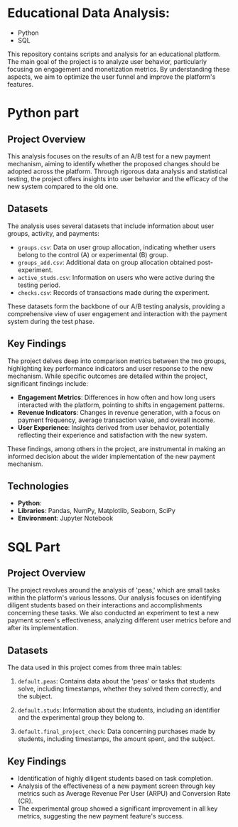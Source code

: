 # Educational Data Analysis: 

 - Python 
 - SQL

This repository contains scripts and analysis for an educational platform. The main goal of the project is to analyze user behavior, particularly focusing on engagement and monetization metrics. By understanding these aspects, we aim to optimize the user funnel and improve the platform's features.

# Python part

## Project Overview

This analysis focuses on the results of an A/B test for a new payment mechanism, aiming to identify whether the proposed changes should be adopted across the platform. Through rigorous data analysis and statistical testing, the project offers insights into user behavior and the efficacy of the new system compared to the old one.

## Datasets

The analysis uses several datasets that include information about user groups, activity, and payments:

- `groups.csv`: Data on user group allocation, indicating whether users belong to the control (A) or experimental (B) group.
- `groups_add.csv`: Additional data on group allocation obtained post-experiment.
- `active_studs.csv`: Information on users who were active during the testing period.
- `checks.csv`: Records of transactions made during the experiment.

These datasets form the backbone of our A/B testing analysis, providing a comprehensive view of user engagement and interaction with the payment system during the test phase.

## Key Findings

The project delves deep into comparison metrics between the two groups, highlighting key performance indicators and user response to the new mechanism. While specific outcomes are detailed within the project, significant findings include:

- **Engagement Metrics**: Differences in how often and how long users interacted with the platform, pointing to shifts in engagement patterns.
- **Revenue Indicators**: Changes in revenue generation, with a focus on payment frequency, average transaction value, and overall income.
- **User Experience**: Insights derived from user behavior, potentially reflecting their experience and satisfaction with the new system.

These findings, among others in the project, are instrumental in making an informed decision about the wider implementation of the new payment mechanism.

## Technologies

- **Python**:
- **Libraries**: Pandas, NumPy, Matplotlib, Seaborn, SciPy
- **Environment**: Jupyter Notebook

# SQL Part

## Project Overview

The project revolves around the analysis of 'peas,' which are small tasks within the platform's various lessons. Our analysis focuses on identifying diligent students based on their interactions and accomplishments concerning these tasks. We also conducted an experiment to test a new payment screen's effectiveness, analyzing different user metrics before and after its implementation.

## Datasets

The data used in this project comes from three main tables:

1. `default.peas`: Contains data about the 'peas' or tasks that students solve, including timestamps, whether they solved them correctly, and the subject.

2. `default.studs`: Information about the students, including an identifier and the experimental group they belong to.

3. `default.final_project_check`: Data concerning purchases made by students, including timestamps, the amount spent, and the subject.

## Key Findings

- Identification of highly diligent students based on task completion.
- Analysis of the effectiveness of a new payment screen through key metrics such as Average Revenue Per User (ARPU) and Conversion Rate (CR).
- The experimental group showed a significant improvement in all key metrics, suggesting the new payment feature's success.
